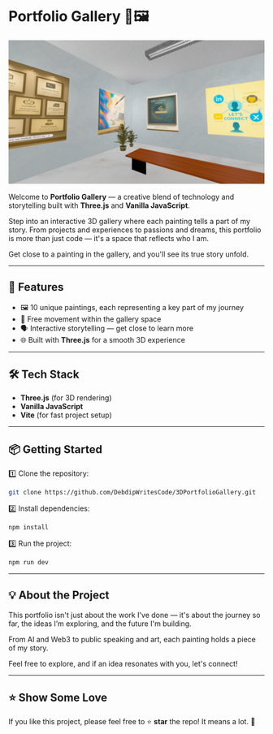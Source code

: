 # Portfolio Gallery 🎨🖼️

<img src="./public/images/readme-cover.png" alt="Portfolio Gallery Cover" />

Welcome to **Portfolio Gallery** — a creative blend of technology and storytelling built with **Three.js** and **Vanilla JavaScript**.

Step into an interactive 3D gallery where each painting tells a part of my story. From projects and experiences to passions and dreams, this portfolio is more than just code — it's a space that reflects who I am.

Get close to a painting in the gallery, and you'll see its true story unfold.

---

## 🚀 Features

* 🖼️ 10 unique paintings, each representing a key part of my journey
* 🧭 Free movement within the gallery space
* 🗣️ Interactive storytelling — get close to learn more
* 🌐 Built with **Three.js** for a smooth 3D experience

---

## 🛠️ Tech Stack

* **Three.js** (for 3D rendering)
* **Vanilla JavaScript**
* **Vite** (for fast project setup)

---

## 📦 Getting Started

1️⃣ Clone the repository:

```bash
git clone https://github.com/DebdipWritesCode/3DPortfolioGallery.git
```

2️⃣ Install dependencies:

```bash
npm install
```

3️⃣ Run the project:

```bash
npm run dev
```
---

## 💡 About the Project

This portfolio isn't just about the work I've done — it's about the journey so far, the ideas I’m exploring, and the future I'm building.

From AI and Web3 to public speaking and art, each painting holds a piece of my story.

Feel free to explore, and if an idea resonates with you, let's connect!

---

## ⭐ Show Some Love

If you like this project, please feel free to ⭐ **star** the repo! It means a lot. 🌟
